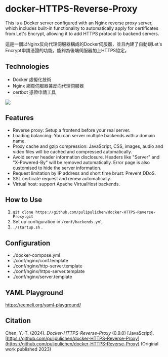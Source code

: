 # docker-HTTPS-Reverse-Proxy

This is a Docker server configured with an Nginx reverse proxy server, which includes built-in functionality to automatically apply for certificates from Let's Encrypt, allowing it to add HTTPS protocol to backend servers.

這是一個以Nginx反向代理伺服器構成的Docker伺服器，並且內建了自動跟Let's Encrypt申請憑證的功能，能夠為後端伺服器加上HTTPS協定。

## Technologies

- Docker 虛擬化技術
- Nginx 網頁伺服器兼反向代理伺服器
- certbot 憑證申請工具

![](https://blogger.googleusercontent.com/img/a/AVvXsEiS2eJu_QGYTs-IdaUKFqKjcrgIgIXtoD1w9J5VUuP8VWUhd6sqHao_d3F5fmCwhdLMjDwbfxIZtI9S5awlV_fox8IKjKOfxzoVup8_GbFS6aGP3xCaVFFVMkYPlvjBz3IcMFXoIAZ5yx1L2e41TFgtK4GTOlDJpek99roQ0obsfCDGv5MuKis-lg)

## Features

- Reverse proxy: Setup a frontend before your real server.
- Loading balancing: You can server multiple backends with a domain name.
- Proxy cache and gzip compression: JavaScript, CSS, images, audio and video files will be cached and compressed automatically.
- Avoid server header information disclosure. Headers like "Server" and "X-Powered-By" will be removed automatically. Error page is also customised to hide the server information.
- Request limitation by IP address and short time brust: Prevent DDoS.
- SSL certicate request and renew automatically.
- Virtual host: support Apache VirtualHost backends.

## How to Use

1. `git clone https://github.com/pulipulichen/docker-HTTPS-Reverse-Proxy.git`
2. Set up configuration in `/conf/backends.yml`.
3. `./startup.sh` .

## Configuration

- ./docker-compose.yml
- ./conf/nginx/conf.template
- ./conf/nginx/http-server.template
- ./conf/nginx/https-server.template
- ./conf/nginx/server.template

## YAML Playground

https://eemeli.org/yaml-playground/

## Citation

Chen, Y.-T. (2024). _Docker-HTTPS-Reverse-Proxy_ (0.9.0) \[JavaScript\]. [https://github.com/pulipulichen/docker-HTTPS-Reverse-Proxy](https://github.com/pulipulichen/docker-HTTPS-Reverse-Proxy) (Original work published 2023)